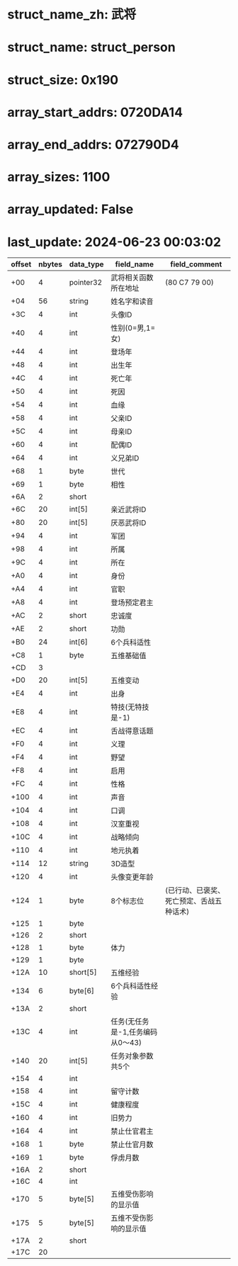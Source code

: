 # struct_name_zh: 武将
# struct_name: struct_person
# struct_size: 0x190
# array_start_addrs: 0720DA14
# array_end_addrs: 072790D4
# array_sizes: 1100
# array_updated: False
# last_update: 2024-06-23 00:03:02

| offset | nbytes | data_type | field_name                       | field_comment                            |
| ------ | ------ | --------- | -------------------------------- | ---------------------------------------- |
| +00    | 4      | pointer32 | 武将相关函数所在地址             | (80 C7 79 00)                            |
| +04    | 56     | string    | 姓名字和读音                     |                                          |
| +3C    | 4      | int       | 头像ID                           |                                          |
| +40    | 4      | int       | 性别(0=男,1=女)                  |                                          |
| +44    | 4      | int       | 登场年                           |                                          |
| +48    | 4      | int       | 出生年                           |                                          |
| +4C    | 4      | int       | 死亡年                           |                                          |
| +50    | 4      | int       | 死因                             |                                          |
| +54    | 4      | int       | 血缘                             |                                          |
| +58    | 4      | int       | 父亲ID                           |                                          |
| +5C    | 4      | int       | 母亲ID                           |                                          |
| +60    | 4      | int       | 配偶ID                           |                                          |
| +64    | 4      | int       | 义兄弟ID                         |                                          |
| +68    | 1      | byte      | 世代                             |                                          |
| +69    | 1      | byte      | 相性                             |                                          |
| +6A    | 2      | short     |                                  |                                          |
| +6C    | 20     | int[5]    | 亲近武将ID                       |                                          |
| +80    | 20     | int[5]    | 厌恶武将ID                       |                                          |
| +94    | 4      | int       | 军团                             |                                          |
| +98    | 4      | int       | 所属                             |                                          |
| +9C    | 4      | int       | 所在                             |                                          |
| +A0    | 4      | int       | 身份                             |                                          |
| +A4    | 4      | int       | 官职                             |                                          |
| +A8    | 4      | int       | 登场预定君主                     |                                          |
| +AC    | 2      | short     | 忠诚度                           |                                          |
| +AE    | 2      | short     | 功勋                             |                                          |
| +B0    | 24     | int[6]    | 6个兵科适性                      |                                          |
| +C8    | 1      | byte      | 五维基础值                       |                                          |
| +CD    | 3      |           |                                  |                                          |
| +D0    | 20     | int[5]    | 五维变动                         |                                          |
| +E4    | 4      | int       | 出身                             |                                          |
| +E8    | 4      | int       | 特技(无特技是-1)                 |                                          |
| +EC    | 4      | int       | 舌战得意话题                     |                                          |
| +F0    | 4      | int       | 义理                             |                                          |
| +F4    | 4      | int       | 野望                             |                                          |
| +F8    | 4      | int       | 启用                             |                                          |
| +FC    | 4      | int       | 性格                             |                                          |
| +100   | 4      | int       | 声音                             |                                          |
| +104   | 4      | int       | 口调                             |                                          |
| +108   | 4      | int       | 汉室重视                         |                                          |
| +10C   | 4      | int       | 战略倾向                         |                                          |
| +110   | 4      | int       | 地元执着                         |                                          |
| +114   | 12     | string    | 3D造型                           |                                          |
| +120   | 4      | int       | 头像变更年龄                     |                                          |
| +124   | 1      | byte      | 8个标志位                        | (已行动、已褒奖、死亡预定、舌战五种话术) |
| +125   | 1      | byte      |                                  |                                          |
| +126   | 2      | short     |                                  |                                          |
| +128   | 1      | byte      | 体力                             |                                          |
| +129   | 1      | byte      |                                  |                                          |
| +12A   | 10     | short[5]  | 五维经验                         |                                          |
| +134   | 6      | byte[6]   | 6个兵科适性经验                  |                                          |
| +13A   | 2      | short     |                                  |                                          |
| +13C   | 4      | int       | 任务(无任务是-1,任务编码从0～43) |                                          |
| +140   | 20     | int[5]    | 任务对象参数共5个                |                                          |
| +154   | 4      | int       |                                  |                                          |
| +158   | 4      | int       | 留守计数                         |                                          |
| +15C   | 4      | int       | 健康程度                         |                                          |
| +160   | 4      | int       | 旧势力                           |                                          |
| +164   | 4      | int       | 禁止仕官君主                     |                                          |
| +168   | 1      | byte      | 禁止仕官月数                     |                                          |
| +169   | 1      | byte      | 俘虏月数                         |                                          |
| +16A   | 2      | short     |                                  |                                          |
| +16C   | 4      | int       |                                  |                                          |
| +170   | 5      | byte[5]   | 五维受伤影响的显示值             |                                          |
| +175   | 5      | byte[5]   | 五维不受伤影响的显示值           |                                          |
| +17A   | 2      | short     |                                  |                                          |
| +17C   | 20     |           |                                  |                                          |

